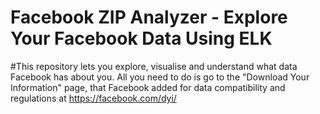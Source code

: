 # Facebook ZIP Analyzer - Explore Your Facebook Data Using ELK
#This repository lets you explore, visualise and understand what data Facebook has about you.
All you need to do is go to the "Download Your Information" page, that Facebook added for data compatibility and regulations at https://facebook.com/dyi/
